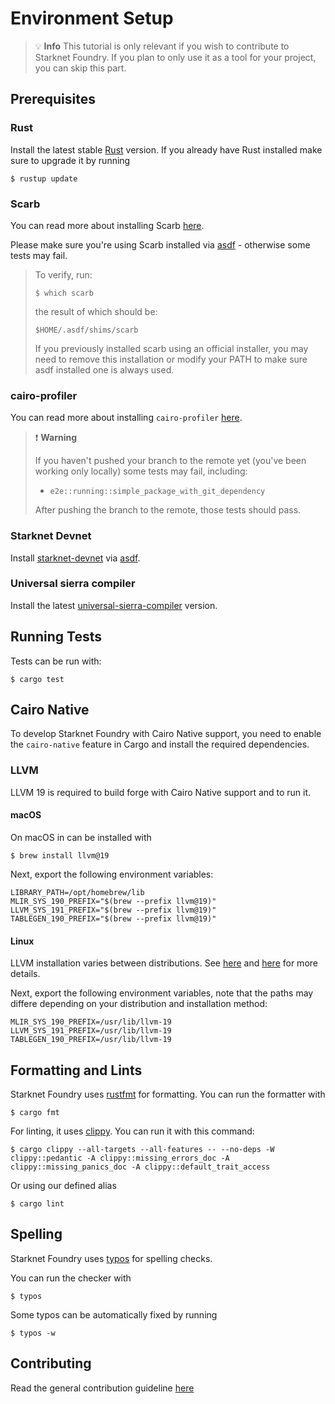 # Environment Setup
> 💡 **Info**
> This tutorial is only relevant if you wish to contribute to Starknet Foundry. 
> If you plan to only use it as a tool for your project, you can skip this part.

## Prerequisites

### Rust

Install the latest stable [Rust](https://www.rust-lang.org/tools/install) version.
If you already have Rust installed make sure to upgrade it by running

```shell
$ rustup update
```

### Scarb
You can read more about installing Scarb [here](https://docs.swmansion.com/scarb/download.html).

Please make sure you're using Scarb installed via [asdf](https://asdf-vm.com/) - otherwise some tests may fail.
> To verify, run:
> 
> ```shell
> $ which scarb
> ```
> the result of which should be:
> ```shell
> $HOME/.asdf/shims/scarb
> ```
> 
> If you previously installed scarb using an official installer, you may need to remove this installation or modify your PATH to make sure asdf installed one is always used.

### cairo-profiler
You can read more
about installing `cairo-profiler` [here](https://github.com/software-mansion/cairo-profiler?tab=readme-ov-file#installation).

> ❗️ **Warning**
> 
> If you haven't pushed your branch to the remote yet (you've been working only locally) some tests may fail, including:
> 
> - `e2e::running::simple_package_with_git_dependency`
> 
> After pushing the branch to the remote, those tests should pass.

### Starknet Devnet
Install [starknet-devnet](https://github.com/0xSpaceShard/starknet-devnet) via [asdf](https://asdf-vm.com/).

### Universal sierra compiler
Install the latest [universal-sierra-compiler](https://github.com/software-mansion/universal-sierra-compiler) version.

## Running Tests
Tests can be run with:

```shell
$ cargo test
```

## Cairo Native

To develop Starknet Foundry with Cairo Native support, you need to enable the `cairo-native` feature in Cargo and
install the required dependencies.

### LLVM

LLVM 19 is required to build forge with Cairo Native support and to run it.

#### macOS

On macOS in can be installed with

```shell
$ brew install llvm@19
```

Next, export the following environment variables:

```
LIBRARY_PATH=/opt/homebrew/lib
MLIR_SYS_190_PREFIX="$(brew --prefix llvm@19)"
LLVM_SYS_191_PREFIX="$(brew --prefix llvm@19)"
TABLEGEN_190_PREFIX="$(brew --prefix llvm@19)"
```

#### Linux

LLVM installation varies between distributions.
See [here](https://llvm.org/docs/GettingStarted.html) and [here](https://releases.llvm.org/download.html) for more
details.

Next, export the following environment variables, note that the paths may differe depending on your distribution and
installation method:

```
MLIR_SYS_190_PREFIX=/usr/lib/llvm-19
LLVM_SYS_191_PREFIX=/usr/lib/llvm-19
TABLEGEN_190_PREFIX=/usr/lib/llvm-19
```

## Formatting and Lints

Starknet Foundry uses [rustfmt](https://github.com/rust-lang/rustfmt) for formatting. You can run the formatter with

```shell
$ cargo fmt
```

For linting, it uses [clippy](https://github.com/rust-lang/rust-clippy). You can run it with this command:

```shell
$ cargo clippy --all-targets --all-features -- --no-deps -W clippy::pedantic -A clippy::missing_errors_doc -A clippy::missing_panics_doc -A clippy::default_trait_access
```

Or using our defined alias

```shell
$ cargo lint
```

## Spelling

Starknet Foundry uses [typos](https://github.com/marketplace/actions/typos-action) for spelling checks.

You can run the checker with

```shell
$ typos
```

Some typos can be automatically fixed by running

```shell
$ typos -w
```

## Contributing

Read the general contribution guideline [here](https://github.com/foundry-rs/starknet-foundry/blob/master/CONTRIBUTING.md)

